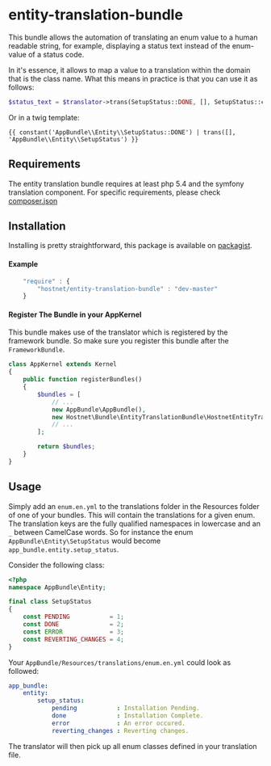 entity-translation-bundle
=========================

This bundle allows the automation of translating an enum value to a human readable string, for example, displaying a status text instead of the enum-value of a status code.

In it's essence, it allows to map a value to a translation within the domain that is the class name. What this means in practice is that you can use it as follows:
```php
$status_text = $translator->trans(SetupStatus::DONE, [], SetupStatus::class);
```
Or in a twig template:
```twig
{{ constant('AppBundle\\Entity\\SetupStatus::DONE') | trans([], 'AppBundle\\Entity\\SetupStatus') }}
```

Requirements
------------
The entity translation bundle requires at least php 5.4 and the symfony translation component. For specific requirements, please check [composer.json](../master/composer.json)

Installation
------------

Installing is pretty straightforward, this package is available on [packagist](https://packagist.org/packages/hostnet/entity-translation-bundle).

#### Example

```javascript
    "require" : {
        "hostnet/entity-translation-bundle" : "dev-master"
    }
```

#### Register The Bundle in your AppKernel
This bundle makes use of the translator which is registered by the framework bundle. So make sure you register this bundle after the `FrameworkBundle`.

```php
class AppKernel extends Kernel
{
    public function registerBundles()
    {
        $bundles = [
            // ...
            new AppBundle\AppBundle(),
            new Hostnet\Bundle\EntityTranslationBundle\HostnetEntityTranslationBundle(),
            // ...
        ];

        return $bundles;
    }
}
```

Usage
------------
Simply add an `enum.en.yml` to the translations folder in the Resources folder of one of your bundles. This will contain the translations for a given enum. The translation keys are the fully qualified namespaces in lowercase and an `_` between CamelCase words. So for instance the enum `AppBundle\Entity\SetupStatus` would become `app_bundle.entity.setup_status`.

Consider the following class:
```php
<?php
namespace AppBundle\Entity;

final class SetupStatus
{
    const PENDING           = 1;
    const DONE              = 2;
    const ERROR             = 3;
    const REVERTING_CHANGES = 4;
}
```
Your `AppBundle/Resources/translations/enum.en.yml` could look as followed:
```yaml
app_bundle:
    entity:
        setup_status:
            pending           : Installation Pending.
            done              : Installation Complete.
            error             : An error occured.
            reverting_changes : Reverting changes.
```

The translator will then pick up all enum classes defined in your translation file.
